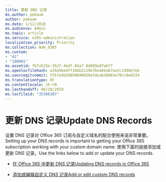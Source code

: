 ```yaml
---
title: 更新 DNS 记录
ms.author: pebaum
author: pebaum
ms.date: 1/12/2018
ms.audience: Admin
ms.topic: article
ms.service: o365-administration
localization_priority: Priority
ms.collection: Adm_O365
ms.custom:
- "41"
- "100001"
ms.assetid: fb7a525e-3527-4b4f-84a7-8d969e97abf7
ms.openlocfilehash: e29a5bedff16bb2129e7bea6bab7ae2c1508e7eb
ms.sourcegitcommit: 5fb7a4b28859690020efdea630d03e70cc0e6334
ms.translationtype: HT
ms.contentlocale: zh-CN
ms.lasthandoff: 06/28/2019
ms.locfileid: "35366307"
---
```

# <a name="update-dns-records"></a><span data-ttu-id="ef564-102">更新 DNS 记录</span><span class="sxs-lookup"><span data-stu-id="ef564-102">Update DNS Records</span></span>

<span data-ttu-id="ef564-103">设置 DNS 记录对 Office 365 订阅与自定义域名的配合使用来说非常重要。</span><span class="sxs-lookup"><span data-stu-id="ef564-103">Setting up your DNS records is important to getting your Office 365 subscription working with your custom domain name.</span></span> <span data-ttu-id="ef564-104">使用下面的链接添加或更新 DNS 记录。</span><span class="sxs-lookup"><span data-stu-id="ef564-104">Use the links below to add or update your DNS records.</span></span>
  
- [<span data-ttu-id="ef564-105">在 Office 365 中更新 DNS 记录</span><span class="sxs-lookup"><span data-stu-id="ef564-105">Updating DNS records in Office 365</span></span>](https://support.office.com/article/B0F3FDCA-8A80-4E8E-9EF3-61E8A2A9AB23)

- [<span data-ttu-id="ef564-106">添加或编辑自定义 DNS 记录</span><span class="sxs-lookup"><span data-stu-id="ef564-106">Add or edit custom DNS records</span></span>](https://support.office.com/article/AF00A516-DD39-4EDA-AF3E-1EAF686C8DC9)
